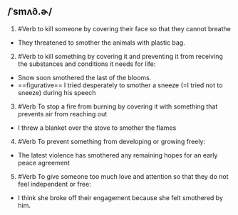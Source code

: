 ## /ˈsmʌð.ɚ/  
1. #Verb
to kill someone by covering their face so that they cannot breathe

- They threatened to smother the animals with plastic bag.

2. #Verb 
to kill something by covering it and preventing it from receiving the substances and conditions it needs for life:

- Snow soon smothered the last of the blooms.
- ==figurative==
I tried desperately to smother a sneeze (=I tried not to sneeze) during his speech

3. #Verb 
To stop a fire from burning by covering it with something that prevents air from reaching out

- I threw a blanket over the stove to smother the flames

4. #Verb 
To prevent something from developing or growing freely:

- The latest violence has smothered any remaining hopes for an early peace agreement

5. #Verb 
To give someone too much love and attention so that they do not feel independent or free:

- I think she broke off their engagement because she felt smothered by him.